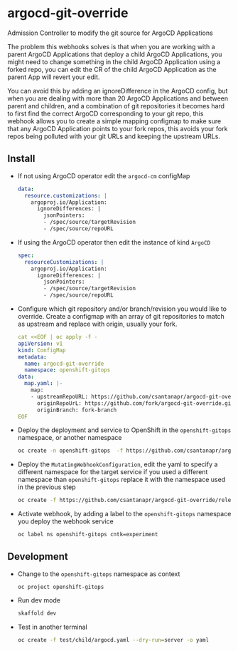 # argocd-git-override
Admission Controller to modify the git source for ArgoCD Applications

The problem this webhooks solves is that when you are working with a parent ArgoCD Applications that deploy a child ArgoCD Applications, you might need to change something in the child ArgoCD Application using a forked repo, you can edit the CR of the child ArgoCD Application as the parent App will revert your edit.

You can avoid this by adding an ignoreDifference in the ArgoCD config, but when you are dealing with more than 20 ArgoCD Applications and between parent and children, and a combination of git repositories it becomes hard to first find the correct ArgoCD corresponding to your git repo, this webhook allows you to create a simple mapping configmap to make sure that any ArgoCD Application points to your fork repos, this avoids your fork repos being polluted with your git URLs and keeping the upstream URLs.


## Install

- If not using ArgoCD operator edit the `argocd-cm` configMap
  ```yaml
  data:
    resource.customizations: |
      argoproj.io/Application:
        ignoreDifferences: |
          jsonPointers:
          - /spec/source/targetRevision
          - /spec/source/repoURL
  ```

- If using the ArgoCD operator then edit the instance of kind `ArgoCD`
  ```yaml
  spec:
    resourceCustomizations: |
      argoproj.io/Application:
        ignoreDifferences: |
          jsonPointers:
          - /spec/source/targetRevision
          - /spec/source/repoURL
  ```

- Configure which git repository and/or branch/revision you would like to override. Create a configmap with an array of git repositories to match as upstream and replace with origin, usually your fork.
  ```yaml
  cat <<EOF | oc apply -f -
  apiVersion: v1
  kind: ConfigMap
  metadata:
    name: argocd-git-override
    namespace: openshift-gitops
  data:
    map.yaml: |-
      map:
      - upstreamRepoURL: https://github.com/csantanapr/argocd-git-override.git
        originRepoUrL: https://github.com/fork/argocd-git-override.git
        originBranch: fork-branch
  EOF
  ```

- Deploy the deployment and service to OpenShift in the `openshift-gitops` namespace, or another namespace
  ```bash
  oc create -n openshift-gitops  -f https://github.com/csantanapr/argocd-git-override/releases/download/v1.0.0/deployment.yaml
  ```

- Deploy the  `MutatingWebhookConfiguration`, edit the yaml to specify a different namespace for the target service if you used a different namespace than `openshift-gitops` replace it with the namespace used in the previous step
  ```bash
  oc create -f https://github.com/csantanapr/argocd-git-override/releases/download/v1.0.0/webhook.yaml
  ```



- Activate webhook, by adding a label to the `openshift-gitops` namespace you deploy the webhook service
  ```bash
  oc label ns openshift-gitops cntk=experiment
  ```


## Development

- Change to the `openshift-gitops` namespace as context
  ```
  oc project openshift-gitops
  ```

- Run dev mode
  ```bash
  skaffold dev
  ```

- Test in another terminal
  ```bash
  oc create -f test/child/argocd.yaml --dry-run=server -o yaml
  ```




